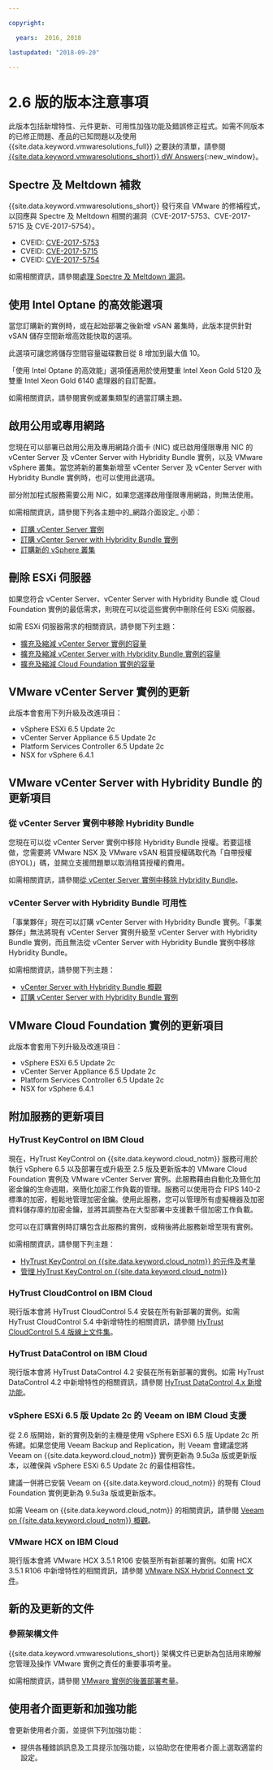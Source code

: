```yaml
---

copyright:

  years:  2016, 2018

lastupdated: "2018-09-20"

---
```


# 2.6 版的版本注意事項

此版本包括新增特性、元件更新、可用性加強功能及錯誤修正程式。如需不同版本的已修正問題、產品的已知問題以及使用 {{site.data.keyword.vmwaresolutions_full}} 之要訣的清單，請參閱 [{{site.data.keyword.vmwaresolutions_short}} dW Answers](https://developer.ibm.com/answers/topics/cloudvmw/){:new_window}。

## Spectre 及 Meltdown 補救

{{site.data.keyword.vmwaresolutions_short}} 發行來自 VMware 的修補程式，以回應與 Spectre 及 Meltdown 相關的漏洞（CVE-2017-5753、CVE-2017-5715 及 CVE-2017-5754）。

* CVEID: [CVE-2017-5753](http://cve.mitre.org/cgi-bin/cvename.cgi?name=CVE-2017-5753)
* CVEID: [CVE-2017-5715](http://cve.mitre.org/cgi-bin/cvename.cgi?name=CVE-2017-5715)
* CVEID: [CVE-2017-5754](http://cve.mitre.org/cgi-bin/cvename.cgi?name=CVE-2017-5754)

如需相關資訊，請參閱[處理 Spectre 及 Meltdown 漏洞](../vmonic/trbl_fix_spectre.html)。

## 使用 Intel Optane 的高效能選項

當您訂購新的實例時，或在起始部署之後新增 vSAN 叢集時，此版本提供針對 vSAN 儲存空間新增高效能快取的選項。

此選項可讓您將儲存空間容量磁碟數目從 8 增加到最大值 10。

「使用 Intel Optane 的高效能」選項僅適用於使用雙重 Intel Xeon Gold 5120 及雙重 Intel Xeon Gold 6140 處理器的自訂配置。

如需相關資訊，請參閱實例或叢集類型的適當訂購主題。

## 啟用公用或專用網路

您現在可以部署已啟用公用及專用網路介面卡 (NIC) 或已啟用僅限專用 NIC 的 vCenter Server 及 vCenter Server with Hybridity Bundle 實例，以及 VMware vSphere 叢集。當您將新的叢集新增至 vCenter Server 及 vCenter Server with Hybridity Bundle 實例時，也可以使用此選項。

部分附加程式服務需要公用 NIC，如果您選擇啟用僅限專用網路，則無法使用。

如需相關資訊，請參閱下列各主題中的_網路介面設定_ 小節：

* [訂購 vCenter Server 實例](../vcenter/vc_orderinginstance.html#network-interface-settings)
* [訂購 vCenter Server with Hybridity Bundle 實例](../vcenter/vc_hybrid_orderinginstance.html#network-interface-settings)
* [訂購新的 vSphere 叢集](../vsphere/vs_orderinginstances.html#network-interface-settings)

## 刪除 ESXi 伺服器

如果您符合 vCenter Server、vCenter Server with Hybridity Bundle 或 Cloud Foundation 實例的最低需求，則現在可以從這些實例中刪除任何 ESXi 伺服器。

如需 ESXi 伺服器需求的相關資訊，請參閱下列主題：

* [擴充及縮減 vCenter Server 實例的容量](../vcenter/vc_addingremovingservers.html)
* [擴充及縮減 vCenter Server with Hybridity Bundle 實例的容量](../vcenter/vc_hybrid_addingremovingservers.html)
* [擴充及縮減 Cloud Foundation 實例的容量](../sddc/sd_addingremovingservers.html)

## VMware vCenter Server 實例的更新

此版本會套用下列升級及改進項目：

* vSphere ESXi 6.5 Update 2c
* vCenter Server Appliance 6.5 Update 2c
* Platform Services Controller 6.5 Update 2c
* NSX for vSphere 6.4.1

## VMware vCenter Server with Hybridity Bundle 的更新項目

### 從 vCenter Server 實例中移除 Hybridity Bundle

您現在可以從 vCenter Server 實例中移除 Hybridity Bundle 授權。若要這樣做，您需要將 VMware NSX 及 VMware vSAN 租賃授權碼取代為「自帶授權 (BYOL)」碼，並開立支援問題單以取消租賃授權的費用。

如需相關資訊，請參閱[從 vCenter Server 實例中移除 Hybridity Bundle](../vcenter/vc_hybrid_deletingbundle.html)。

### vCenter Server with Hybridity Bundle 可用性

「事業夥伴」現在可以訂購 vCenter Server with Hybridity Bundle 實例。「事業夥伴」無法將現有 vCenter Server 實例升級至 vCenter Server with Hybridity Bundle 實例，而且無法從 vCenter Server with Hybridity Bundle 實例中移除 Hybridity Bundle。

如需相關資訊，請參閱下列主題：

* [vCenter Server with Hybridity Bundle 概觀](../vcenter/vc_hybrid_overview.html)
* [訂購 vCenter Server with Hybridity Bundle 實例](../vcenter/vc_hybrid_orderinginstance.html)

## VMware Cloud Foundation 實例的更新項目

此版本會套用下列升級及改進項目：

* vSphere ESXi 6.5 Update 2c
* vCenter Server Appliance 6.5 Update 2c
* Platform Services Controller 6.5 Update 2c
* NSX for vSphere 6.4.1

## 附加服務的更新項目

### HyTrust KeyControl on IBM Cloud

現在，HyTrust KeyControl on {{site.data.keyword.cloud_notm}} 服務可用於執行 vSphere 6.5 以及部署在或升級至 2.5 版及更新版本的 VMware Cloud Foundation 實例及 VMware vCenter Server 實例。此服務藉由自動化及簡化加密金鑰的生命週期，來簡化加密工作負載的管理。服務可以使用符合 FIPS 140-2 標準的加密，輕鬆地管理加密金鑰。使用此服務，您可以管理所有虛擬機器及加密資料儲存庫的加密金鑰，並將其調整為在大型部署中支援數千個加密工作負載。

您可以在訂購實例時訂購包含此服務的實例，或稍後將此服務新增至現有實例。

如需相關資訊，請參閱下列主題：
* [HyTrust KeyControl on {{site.data.keyword.cloud_notm}} 的元件及考量](../services/htkc_considerations.html)
* [管理 HyTrust KeyControl on {{site.data.keyword.cloud_notm}}](../services/managinghtkc.html)

### HyTrust CloudControl on IBM Cloud

現行版本會將 HyTrust CloudControl 5.4 安裝在所有新部署的實例。如需 HyTrust CloudControl 5.4 中新增特性的相關資訊，請參閱 [HyTrust CloudControl 5.4 版線上文件集](https://docs.hytrust.com/CloudControl/5.4.0/Online/index.html)。

### HyTrust DataControl on IBM Cloud

現行版本會將 HyTrust DataControl 4.2 安裝在所有新部署的實例。如需 HyTrust DataControl 4.2 中新增特性的相關資訊，請參閱 [HyTrust DataControl 4.x 新增功能](https://docs.hytrust.com/DataControl/4.2/Admin_Guide-4.2/Content/Books/aaCommon/New-Changed-4x.htm)。

### vSphere ESXi 6.5 版 Update 2c 的 Veeam on IBM Cloud 支援

從 2.6 版開始，新的實例及新的主機是使用 vSphere ESXi 6.5 版 Update 2c 所佈建。如果您使用 Veeam Backup and Replication，則 Veeam 會建議您將 Veeam on {{site.data.keyword.cloud_notm}} 實例更新為 9.5u3a 版或更新版本，以確保與 vSphere ESXi 6.5 Update 2c 的最佳相容性。

建議一併將已安裝 Veeam on {{site.data.keyword.cloud_notm}} 的現有 Cloud Foundation 實例更新為 9.5u3a 版或更新版本。

如需 Veeam on {{site.data.keyword.cloud_notm}} 的相關資訊，請參閱 [Veeam on {{site.data.keyword.cloud_notm}} 概觀](../services/veeam_considerations.html)。

### VMware HCX on IBM Cloud

現行版本會將 VMware HCX 3.5.1 R106 安裝至所有新部署的實例。如需 HCX 3.5.1 R106 中新增特性的相關資訊，請參閱 [VMware NSX Hybrid Connect 文件](https://docs.vmware.com/en/VMware-NSX-Hybrid-Connect/index.html)。

## 新的及更新的文件

### 參照架構文件
{{site.data.keyword.vmwaresolutions_short}} 架構文件已更新為包括用來瞭解您管理及操作 VMware 實例之責任的重要事項考量。

如需相關資訊，請參閱 [VMware 實例的後置部署考量](../archiref/solution/solution_considerations.md)。

## 使用者介面更新和加強功能

會更新使用者介面，並提供下列加強功能：

* 提供各種錯誤訊息及工具提示加強功能，以協助您在使用者介面上選取適當的設定。

